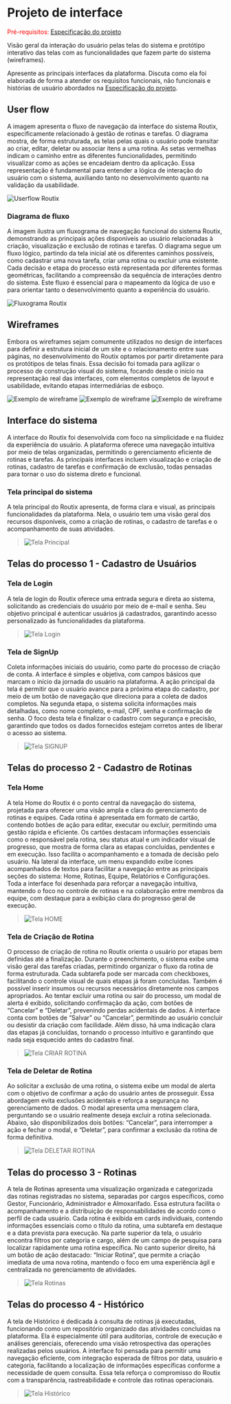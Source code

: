 
# Projeto de interface

<span style="color:red">Pré-requisitos: <a href="02-Especificacao.md"> Especificação do projeto</a></span>

Visão geral da interação do usuário pelas telas do sistema e protótipo interativo das telas com as funcionalidades que fazem parte do sistema (wireframes).

 Apresente as principais interfaces da plataforma. Discuta como ela foi elaborada de forma a atender os requisitos funcionais, não funcionais e histórias de usuário abordados na <a href="02-Especificacao.md"> Especificação do projeto</a></span>.

 ## User flow

A imagem apresenta o fluxo de navegação da interface do sistema Routix, especificamente relacionado à gestão de rotinas e tarefas. O diagrama mostra, de forma estruturada, as telas pelas quais o usuário pode transitar ao criar, editar, deletar ou associar itens a uma rotina. As setas vermelhas indicam o caminho entre as diferentes funcionalidades, permitindo visualizar como as ações se encadeiam dentro da aplicação. Essa representação é fundamental para entender a lógica de interação do usuário com o sistema, auxiliando tanto no desenvolvimento quanto na validação da usabilidade.

![Userflow Routix](images/Userflow_Routix.png)

### Diagrama de fluxo

A imagem ilustra um fluxograma de navegação funcional do sistema Routix, demonstrando as principais ações disponíveis ao usuário relacionadas à criação, visualização e exclusão de rotinas e tarefas. O diagrama segue um fluxo lógico, partindo da tela inicial até os diferentes caminhos possíveis, como cadastrar uma nova tarefa, criar uma rotina ou excluir uma existente. Cada decisão e etapa do processo está representada por diferentes formas geométricas, facilitando a compreensão da sequência de interações dentro do sistema. Este fluxo é essencial para o mapeamento da lógica de uso e para orientar tanto o desenvolvimento quanto a experiência do usuário.

![Fluxograma Routix](images/Fluxograma_Routix.png)

## Wireframes

Embora os wireframes sejam comumente utilizados no design de interfaces para definir a estrutura inicial de um site e o relacionamento entre suas páginas, no desenvolvimento do Routix optamos por partir diretamente para os protótipos de telas finais. Essa decisão foi tomada para agilizar o processo de construção visual do sistema, focando desde o início na representação real das interfaces, com elementos completos de layout e usabilidade, evitando etapas intermediárias de esboço.

![Exemplo de wireframe](images/login.PNG)
![Exemplo de wireframe](images/criar.PNG)
![Exemplo de wireframe](images/Rotinas.PNG)
 

## Interface do sistema

A interface do Routix foi desenvolvida com foco na simplicidade e na fluidez da experiência do usuário. A plataforma oferece uma navegação intuitiva por meio de telas organizadas, permitindo o gerenciamento eficiente de rotinas e tarefas. As principais interfaces incluem visualização e criação de rotinas, cadastro de tarefas e confirmação de exclusão, todas pensadas para tornar o uso do sistema direto e funcional.

### Tela principal do sistema

A tela principal do Routix apresenta, de forma clara e visual, as principais funcionalidades da plataforma. Nela, o usuário tem uma visão geral dos recursos disponíveis, como a criação de rotinas, o cadastro de tarefas e o acompanhamento de suas atividades.

> ![Tela Principal](images/BACKGROUND.png)


##  Telas do processo 1 - Cadastro de Usuários

###  Tela de Login

A tela de login do Routix oferece uma entrada segura e direta ao sistema, solicitando as credenciais do usuário por meio de e-mail e senha. Seu objetivo principal é autenticar usuários já cadastrados, garantindo acesso personalizado às funcionalidades da plataforma.
> ![Tela Login](images/LOGIN.png)


###  Tela de SignUp

Coleta informações iniciais do usuário, como parte do processo de criação de conta. A interface é simples e objetiva, com campos básicos que marcam o início da jornada do usuário na plataforma. A ação principal da tela é permitir que o usuário avance para a próxima etapa do cadastro, por meio de um botão de navegação que direciona para a coleta de dados completos. Na segunda etapa, o sistema solicita informações mais detalhadas, como nome completo, e-mail, CPF, senha e confirmação de senha. O foco desta tela é finalizar o cadastro com segurança e precisão, garantindo que todos os dados fornecidos estejam corretos antes de liberar o acesso ao sistema.
> ![Tela SIGNUP](images/SIGNUP.png)


## Telas do processo 2 - Cadastro de Rotinas

###  Tela Home

A tela Home do Routix é o ponto central da navegação do sistema, projetada para oferecer uma visão ampla e clara do gerenciamento de rotinas e equipes. Cada rotina é apresentada em formato de cartão, contendo botões de ação para editar, executar ou excluir, permitindo uma gestão rápida e eficiente.
Os cartões destacam informações essenciais como o responsável pela rotina, seu status atual e um indicador visual de progresso, que mostra de forma clara as etapas concluídas, pendentes e em execução. Isso facilita o acompanhamento e a tomada de decisão pelo usuário.
Na lateral da interface, um menu expandido exibe ícones acompanhados de textos para facilitar a navegação entre as principais seções do sistema: Home, Rotinas, Equipe, Relatórios e Configurações.
Toda a interface foi desenhada para reforçar a navegação intuitiva, mantendo o foco no controle de rotinas e na colaboração entre membros da equipe, com destaque para a exibição clara do progresso geral de execução.
> ![Tela HOME](images/HOME.png)


###  Tela de Criação de Rotina

O processo de criação de rotina no Routix orienta o usuário por etapas bem definidas até a finalização. Durante o preenchimento, o sistema exibe uma visão geral das tarefas criadas, permitindo organizar o fluxo da rotina de forma estruturada.
Cada subtarefa pode ser marcada com checkboxes, facilitando o controle visual de quais etapas já foram concluídas. Também é possível inserir insumos ou recursos necessários diretamente nos campos apropriados.
Ao tentar excluir uma rotina ou sair do processo, um modal de alerta é exibido, solicitando confirmação da ação, com botões de “Cancelar” e “Deletar”, prevenindo perdas acidentais de dados.
A interface conta com botões de “Salvar” ou “Cancelar”, permitindo ao usuário concluir ou desistir da criação com facilidade. Além disso, há uma indicação clara das etapas já concluídas, tornando o processo intuitivo e garantindo que nada seja esquecido antes do cadastro final.
> ![Tela CRIAR ROTINA](images/CRIAR_ROTINA.png)


###  Tela de Deletar de Rotina

Ao solicitar a exclusão de uma rotina, o sistema exibe um modal de alerta com o objetivo de confirmar a ação do usuário antes de prosseguir. Essa abordagem evita exclusões acidentais e reforça a segurança no gerenciamento de dados.
O modal apresenta uma mensagem clara, perguntando se o usuário realmente deseja excluir a rotina selecionada. Abaixo, são disponibilizados dois botões: “Cancelar”, para interromper a ação e fechar o modal, e “Deletar”, para confirmar a exclusão da rotina de forma definitiva.
> ![Tela DELETAR ROTINA](images/DELETAR_ROTINA.png)


## Telas do processo 3 - Rotinas

A tela de Rotinas apresenta uma visualização organizada e categorizada das rotinas registradas no sistema, separadas por cargos específicos, como Gestor, Funcionário, Administrador e Almoxarifado. Essa estrutura facilita o acompanhamento e a distribuição de responsabilidades de acordo com o perfil de cada usuário.
Cada rotina é exibida em cards individuais, contendo informações essenciais como o título da rotina, uma subtarefa em destaque e a data prevista para execução.
Na parte superior da tela, o usuário encontra filtros por categoria e cargo, além de um campo de pesquisa para localizar rapidamente uma rotina específica.
No canto superior direito, há um botão de ação destacado: “Iniciar Rotina”, que permite a criação imediata de uma nova rotina, mantendo o foco em uma experiência ágil e centralizada no gerenciamento de atividades.
> ![Tela Rotinas](images/ROTINAS.png)


## Telas do processo 4 - Histórico

A tela de Histórico é dedicada à consulta de rotinas já executadas, funcionando como um repositório organizado das atividades concluídas na plataforma. Ela é especialmente útil para auditorias, controle de execução e análises gerenciais, oferecendo uma visão retrospectiva das operações realizadas pelos usuários.
A interface foi pensada para permitir uma navegação eficiente, com integração esperada de filtros por data, usuário e categoria, facilitando a localização de informações específicas conforme a necessidade de quem consulta. Essa tela reforça o compromisso do Routix com a transparência, rastreabilidade e controle das rotinas operacionais.
> ![Tela Histórico](images/HISTÓRICO.png)
